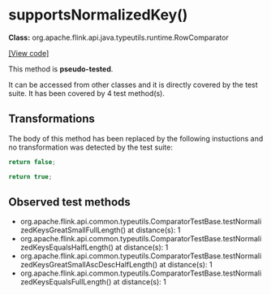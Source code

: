 # supportsNormalizedKey()

**Class:** org.apache.flink.api.java.typeutils.runtime.RowComparator

[[View code]](https://github.com/apache/flink/blob/740f711c4ec9c4b7cdefd01c9f64857c345a68a1/flink-core/src/main/java//org/apache/flink/api/java/typeutils/runtime/RowComparator.java#L320)

This method is **pseudo-tested**.


It can be accessed from other classes and it is directly covered by the test suite. 
It has been covered by 4 test method(s).

## Transformations


The body of this method has been replaced by the following instuctions and no transformation was detected by the test suite:

```Java
return false;
```

```Java
return true;
```





## Observed test methods

* org.apache.flink.api.common.typeutils.ComparatorTestBase.testNormalizedKeysGreatSmallFullLength() at distance(s): 1
* org.apache.flink.api.common.typeutils.ComparatorTestBase.testNormalizedKeysEqualsHalfLength() at distance(s): 1
* org.apache.flink.api.common.typeutils.ComparatorTestBase.testNormalizedKeysGreatSmallAscDescHalfLength() at distance(s): 1
* org.apache.flink.api.common.typeutils.ComparatorTestBase.testNormalizedKeysEqualsFullLength() at distance(s): 1

